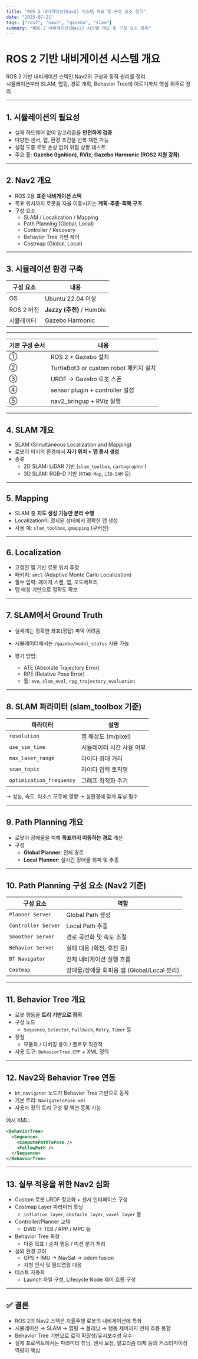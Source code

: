 ```yaml
---
title: "ROS 2 내비게이션(Nav2) 시스템 개요 및 구성 요소 정리"
date: "2025-07-21"
tags: ["ros2", "nav2", "gazebo", "slam"]
summary: "ROS 2 내비게이션(Nav2) 시스템 개요 및 구성 요소 정리"
---
```


# ROS 2 기반 내비게이션 시스템 개요

ROS 2 기반 내비게이션 스택인 Nav2의 구성과 동작 원리를 정리  
시뮬레이션부터 SLAM, 맵핑, 경로 계획, Behavior Tree에 이르기까지 핵심 위주로 정리

---

## 1. 시뮬레이션의 필요성

- 실제 하드웨어 없이 알고리즘을 **안전하게 검증**
- 다양한 센서, 맵, 환경 조건을 반복 재현 가능
- 실험 도중 로봇 손상 없이 위험 상황 테스트
- 주요 툴: **Gazebo (Ignition)**, **RViz**, **Gazebo Harmonic (ROS2 지원 강화)**

---

## 2. Nav2 개요

- ROS 2용 **표준 내비게이션 스택**
- 목표 위치까지 로봇을 자율 이동시키는 **계획-추종-회복 구조**
- 구성 요소
  - SLAM / Localization / Mapping
  - Path Planning (Global, Local)
  - Controller / Recovery
  - Behavior Tree 기반 제어
  - Costmap (Global, Local)

---

## 3. 시뮬레이션 환경 구축

| 구성 요소  | 내용                      |
| ---------- | ------------------------- |
| OS         | Ubuntu 22.04 이상         |
| ROS 2 버전 | **Jazzy (추천)** / Humble |
| 시뮬레이터 | Gazebo Harmonic           |

---

| 기본 구성 순서 | 내용                                   |
| -------------- | -------------------------------------- |
| ①              | ROS 2 + Gazebo 설치                    |
| ②              | TurtleBot3 or custom robot 패키지 설치 |
| ③              | URDF → Gazebo 로봇 스폰                |
| ④              | sensor plugin + controller 설정        |
| ⑤              | nav2_bringup + RViz 실행               |

---

## 4. SLAM 개요

- SLAM (Simultaneous Localization and Mapping)
- 로봇이 미지의 환경에서 **자기 위치 + 맵 동시 생성**
- 종류
  - 2D SLAM: LiDAR 기반 (`slam_toolbox`, `cartographer`)
  - 3D SLAM: RGB-D 기반 (`RTAB-Map`, `LIO-SAM` 등)

---

## 5. Mapping

- SLAM 중 **지도 생성 기능만 분리 수행**
- Localization이 정지된 상태에서 정확한 맵 생성
- 사용 예: `slam_toolbox`, `gmapping` (구버전)

---

## 6. Localization

- 고정된 맵 기반 로봇 위치 추정
- 패키지: `amcl` (Adaptive Monte Carlo Localization)
- 필수 입력: 레이저 스캔, 맵, 오도메트리
- 맵 매칭 기반으로 정확도 확보

---

## 7. SLAM에서 Ground Truth

- 실세계는 정확한 좌표(정답) 파악 어려움
- 시뮬레이터에서는 `/gazebo/model_states` 사용 가능
- 평가 방법:

  - ATE (Absolute Trajectory Error)
  - RPE (Relative Pose Error)
  - 툴: `evo`, `slam_eval`, `rpg_trajectory_evaluation`

---

## 8. SLAM 파라미터 (slam_toolbox 기준)

| 파라미터                 | 설명                      |
| ------------------------ | ------------------------- |
| `resolution`             | 맵 해상도 (m/pixel)       |
| `use_sim_time`           | 시뮬레이터 시간 사용 여부 |
| `max_laser_range`        | 라이다 최대 거리          |
| `scan_topic`             | 라이다 입력 토픽명        |
| `optimization_frequency` | 그래프 최적화 주기        |

→ 성능, 속도, 리소스 모두에 영향 → 실환경에 맞게 튜닝 필수

---

## 9. Path Planning 개요

- 로봇이 장애물을 피해 **목표까지 이동하는 경로** 계산
- 구성
  - **Global Planner**: 전체 경로
  - **Local Planner**: 실시간 장애물 회피 및 추종

---

## 10. Path Planning 구성 요소 (Nav2 기준)

| 구성 요소           | 역할                                        |
| ------------------- | ------------------------------------------- |
| `Planner Server`    | Global Path 생성                            |
| `Controller Server` | Local Path 추종                             |
| `Smoother Server`   | 경로 곡선화 및 속도 조절                    |
| `Behavior Server`   | 실패 대응 (회전, 후진 등)                   |
| `BT Navigator`      | 전체 내비게이션 실행 흐름                   |
| `Costmap`           | 장애물/장애물 회피용 맵 (Global/Local 분리) |

---

## 11. Behavior Tree 개요

- 로봇 행동을 **트리 기반으로 정의**
- 구성 노드
  - `Sequence`, `Selector`, `Fallback`, `Retry`, `Timer` 등
- 장점
  - 모듈화 / 디버깅 용이 / 플로우 직관적
- 사용 도구: `BehaviorTree.CPP` + XML 정의

---

## 12. Nav2와 Behavior Tree 연동

- `bt_navigator` 노드가 Behavior Tree 기반으로 동작
- 기본 트리: `NavigateToPose.xml`
- 사용자 정의 트리 구성 및 액션 등록 가능

예시 XML:

```xml
<BehaviorTree>
  <Sequence>
    <ComputePathToPose />
    <FollowPath />
  </Sequence>
</BehaviorTree>
```

---

## 13. 실무 적용을 위한 Nav2 심화

- Custom 로봇 URDF 정교화 + 센서 인터페이스 구성
- Costmap Layer 파라미터 튜닝
  - `inflation_layer`, `obstacle_layer`, `voxel_layer` 등
- Controller/Planner 교체
  - DWB → TEB / RPP / MPC 등
- Behavior Tree 확장
  - 다중 목표 / 순차 행동 / 미션 분기 처리
- 실외 환경 고려
  - GPS + IMU → NavSat → odom fusion
  - 지형 인식 및 필드맵핑 대응
- 테스트 자동화
  - Launch 파일 구성, Lifecycle Node 제어 흐름 구성

---

## ✅ 결론

- ROS 2의 Nav2 스택은 자율주행 로봇의 내비게이션에 특화
- 시뮬레이션 → SLAM → 맵핑 → 플래닝 → 행동 제어까지 전체 흐름 통합
- Behavior Tree 기반으로 로직 확장성/유지보수성 우수
- 실제 프로젝트에서는 파라미터 튜닝, 센서 보정, 알고리즘 대체 등의 커스터마이징 역량이 핵심
